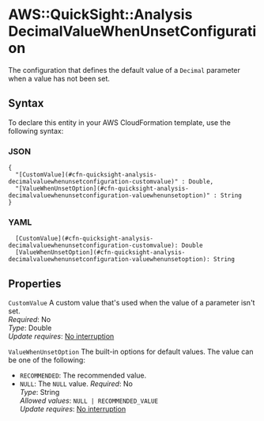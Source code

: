 # AWS::QuickSight::Analysis DecimalValueWhenUnsetConfiguration<a name="aws-properties-quicksight-analysis-decimalvaluewhenunsetconfiguration"></a>

The configuration that defines the default value of a `Decimal` parameter when a value has not been set\.

## Syntax<a name="aws-properties-quicksight-analysis-decimalvaluewhenunsetconfiguration-syntax"></a>

To declare this entity in your AWS CloudFormation template, use the following syntax:

### JSON<a name="aws-properties-quicksight-analysis-decimalvaluewhenunsetconfiguration-syntax.json"></a>

```
{
  "[CustomValue](#cfn-quicksight-analysis-decimalvaluewhenunsetconfiguration-customvalue)" : Double,
  "[ValueWhenUnsetOption](#cfn-quicksight-analysis-decimalvaluewhenunsetconfiguration-valuewhenunsetoption)" : String
}
```

### YAML<a name="aws-properties-quicksight-analysis-decimalvaluewhenunsetconfiguration-syntax.yaml"></a>

```
  [CustomValue](#cfn-quicksight-analysis-decimalvaluewhenunsetconfiguration-customvalue): Double
  [ValueWhenUnsetOption](#cfn-quicksight-analysis-decimalvaluewhenunsetconfiguration-valuewhenunsetoption): String
```

## Properties<a name="aws-properties-quicksight-analysis-decimalvaluewhenunsetconfiguration-properties"></a>

`CustomValue` <a name="cfn-quicksight-analysis-decimalvaluewhenunsetconfiguration-customvalue"></a>
A custom value that's used when the value of a parameter isn't set\.  
_Required_: No  
_Type_: Double  
_Update requires_: [No interruption](https://docs.aws.amazon.com/AWSCloudFormation/latest/UserGuide/using-cfn-updating-stacks-update-behaviors.html#update-no-interrupt)

`ValueWhenUnsetOption` <a name="cfn-quicksight-analysis-decimalvaluewhenunsetconfiguration-valuewhenunsetoption"></a>
The built\-in options for default values\. The value can be one of the following:

- `RECOMMENDED`: The recommended value\.
- `NULL`: The `NULL` value\.
  _Required_: No  
  _Type_: String  
  _Allowed values_: `NULL | RECOMMENDED_VALUE`  
  _Update requires_: [No interruption](https://docs.aws.amazon.com/AWSCloudFormation/latest/UserGuide/using-cfn-updating-stacks-update-behaviors.html#update-no-interrupt)
